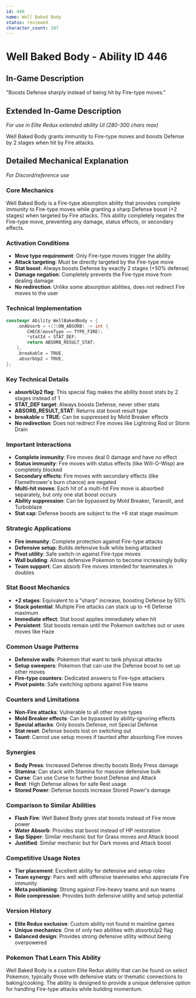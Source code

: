 ```yaml
---
id: 446
name: Well Baked Body
status: reviewed
character_count: 107
---
```


# Well Baked Body - Ability ID 446

## In-Game Description
"Boosts Defense sharply instead of being hit by Fire-type moves."

## Extended In-Game Description
*For use in Elite Redux extended ability UI (280-300 chars max)*

Well Baked Body grants immunity to Fire-type moves and boosts Defense by 2 stages when hit by Fire attacks. 

## Detailed Mechanical Explanation
*For Discord/reference use*

### Core Mechanics
Well Baked Body is a Fire-type absorption ability that provides complete immunity to Fire-type moves while granting a sharp Defense boost (+2 stages) when targeted by Fire attacks. This ability completely negates the Fire-type move, preventing any damage, status effects, or secondary effects.

### Activation Conditions
- **Move type requirement**: Only Fire-type moves trigger the ability
- **Attack targeting**: Must be directly targeted by the Fire-type move
- **Stat boost**: Always boosts Defense by exactly 2 stages (+50% defense)
- **Damage negation**: Completely prevents the Fire-type move from dealing damage
- **No redirection**: Unlike some absorption abilities, does not redirect Fire moves to the user

### Technical Implementation
```c
constexpr Ability WellBakedBody = {
    .onAbsorb = +[](ON_ABSORB) -> int {
        CHECK(moveType == TYPE_FIRE);
        *statId = STAT_DEF;
        return ABSORB_RESULT_STAT;
    },
    .breakable = TRUE,
    .absorbUp2 = TRUE,
};
```

### Key Technical Details
- **absorbUp2 flag**: This special flag makes the ability boost stats by 2 stages instead of 1
- **STAT_DEF target**: Always boosts Defense, never other stats
- **ABSORB_RESULT_STAT**: Returns stat boost result type
- **breakable = TRUE**: Can be suppressed by Mold Breaker effects
- **No redirection**: Does not redirect Fire moves like Lightning Rod or Storm Drain

### Important Interactions
- **Complete immunity**: Fire moves deal 0 damage and have no effect
- **Status immunity**: Fire moves with status effects (like Will-O-Wisp) are completely blocked
- **Secondary effects**: Fire moves with secondary effects (like Flamethrower's burn chance) are negated
- **Multi-hit moves**: Each hit of a multi-hit Fire move is absorbed separately, but only one stat boost occurs
- **Ability suppression**: Can be bypassed by Mold Breaker, Teravolt, and Turboblaze
- **Stat cap**: Defense boosts are subject to the +6 stat stage maximum

### Strategic Applications
- **Fire immunity**: Complete protection against Fire-type attacks
- **Defensive setup**: Builds defensive bulk while being attacked
- **Pivot utility**: Safe switch-in against Fire-type moves
- **Wall building**: Allows defensive Pokemon to become increasingly bulky
- **Team support**: Can absorb Fire moves intended for teammates in doubles

### Stat Boost Mechanics
- **+2 stages**: Equivalent to a "sharp" increase, boosting Defense by 50%
- **Stack potential**: Multiple Fire attacks can stack up to +6 Defense maximum
- **Immediate effect**: Stat boost applies immediately when hit
- **Persistent**: Stat boosts remain until the Pokemon switches out or uses moves like Haze

### Common Usage Patterns
- **Defensive walls**: Pokemon that want to tank physical attacks
- **Setup sweepers**: Pokemon that can use the Defense boost to set up other moves
- **Fire-type counters**: Dedicated answers to Fire-type attackers
- **Pivot points**: Safe switching options against Fire teams

### Counters and Limitations
- **Non-Fire attacks**: Vulnerable to all other move types
- **Mold Breaker effects**: Can be bypassed by ability-ignoring effects
- **Special attacks**: Only boosts Defense, not Special Defense
- **Stat reset**: Defense boosts lost on switching out
- **Taunt**: Cannot use setup moves if taunted after absorbing Fire moves

### Synergies
- **Body Press**: Increased Defense directly boosts Body Press damage
- **Stamina**: Can stack with Stamina for massive defensive bulk
- **Curse**: Can use Curse to further boost Defense and Attack
- **Rest**: High Defense allows for safe Rest usage
- **Stored Power**: Defense boosts increase Stored Power's damage

### Comparison to Similar Abilities
- **Flash Fire**: Well Baked Body gives stat boosts instead of Fire move power
- **Water Absorb**: Provides stat boost instead of HP restoration
- **Sap Sipper**: Similar mechanic but for Grass moves and Attack boost
- **Justified**: Similar mechanic but for Dark moves and Attack boost

### Competitive Usage Notes
- **Tier placement**: Excellent ability for defensive and setup roles
- **Team synergy**: Pairs well with offensive teammates who appreciate Fire immunity
- **Meta positioning**: Strong against Fire-heavy teams and sun teams
- **Role compression**: Provides both defensive utility and setup potential

### Version History
- **Elite Redux exclusive**: Custom ability not found in mainline games
- **Unique mechanics**: One of only two abilities with absorbUp2 flag
- **Balanced design**: Provides strong defensive utility without being overpowered

### Pokemon That Learn This Ability
Well Baked Body is a custom Elite Redux ability that can be found on select Pokemon, typically those with defensive stats or thematic connections to baking/cooking. The ability is designed to provide a unique defensive option for handling Fire-type attacks while building momentum.